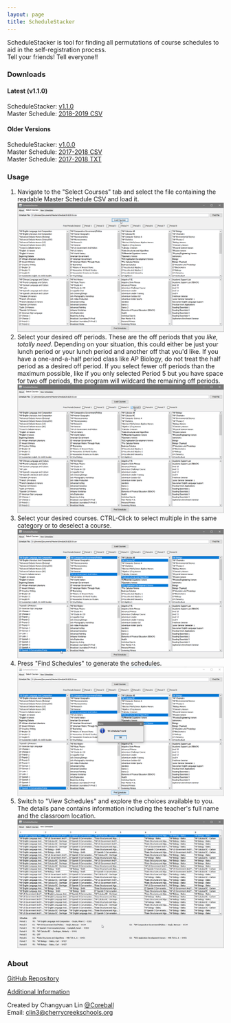 ```yaml
---
layout: page
title: ScheduleStacker
---
```


ScheduleStacker is tool for finding all permutations of course schedules to aid in the self-registration process.  
Tell your friends! Tell everyone!!

### Downloads

#### Latest (v1.1.0)

ScheduleStacker: [v1.1.0](https://github.com/Coreball/ScheduleStacker/releases/download/v1.1.0/ScheduleStacker_v1.1.0.jar)  
Master Schedule: [2018-2019 CSV](https://github.com/Coreball/ScheduleStacker/releases/download/v1.1.0/MasterSchedule20182019.csv)

#### Older Versions

ScheduleStacker: [v1.0.0](https://github.com/Coreball/ScheduleStacker/releases/download/v1.0.0/ScheduleStacker_v1.0.0.jar)  
Master Schedule: [2017-2018 CSV](https://github.com/Coreball/ScheduleStacker/releases/download/v1.0.0/MasterSchedule20172018.csv)  
Master Schedule: [2017-2018 TXT](https://github.com/Coreball/ScheduleStacker/releases/download/v1.0.0/MasterSchedule20172018.txt)


### Usage

1. Navigate to the "Select Courses" tab and select the file containing the readable Master Schedule CSV and load it.
![Step 1](images/1.png)
2. Select your desired off periods. These are the off periods that you _like, totally need_. Depending on your situation, this could either be just your lunch period or your lunch period and another off that you'd like. If you have a one-and-a-half period class like AP Biology, do not treat the half period as a desired off period. If you select fewer off periods than the maximum possible, like if you only selected Period 5 but you have space for two off periods, the program will wildcard the remaining off periods.
![Step 2](images/2.png)
3. Select your desired courses. CTRL-Click to select multiple in the same category or to deselect a course.
![Step 3](images/3.png)
4. Press "Find Schedules" to generate the schedules.
![Step 4](images/4.png)
5. Switch to "View Schedules" and explore the choices available to you. The details pane contains information including the teacher's full name and the classroom location.
![Step 5](images/5.png)


### About

[GitHub Repository](https://github.com/Coreball/ScheduleStacker)  

[Additional Information](https://youtu.be/dQw4w9WgXcQ)

Created by Changyuan Lin [@Coreball](https://github.com/Coreball)  
Email: <clin3@cherrycreekschools.org>
